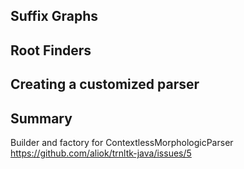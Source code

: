 ## Suffix Graphs ##

## Root Finders ##

## Creating a customized parser ##

## Summary ##
Builder and factory for ContextlessMorphologicParser
https://github.com/aliok/trnltk-java/issues/5